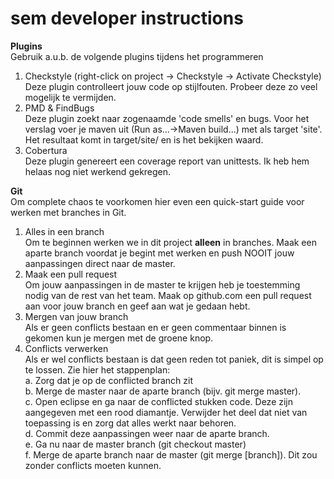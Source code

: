 # sem developer instructions

**Plugins**  
Gebruik a.u.b. de volgende plugins tijdens het programmeren  
1. Checkstyle (right-click on project -> Checkstyle -> Activate Checkstyle)  
Deze plugin controlleert jouw code op stijlfouten. Probeer deze zo veel mogelijk te vermijden.  
2. PMD & FindBugs  
Deze plugin zoekt naar zogenaamde 'code smells' en bugs. Voor het verslag voer je maven uit (Run as...->Maven build...) met als target 'site'.
Het resultaat komt in target/site/ en is het bekijken waard.  
3. Cobertura  
Deze plugin genereert een coverage report van unittests. Ik heb hem helaas nog niet werkend gekregen.  
  
**Git**  
Om complete chaos te voorkomen hier even een quick-start guide voor werken met branches in Git.  
1. Alles in een branch  
Om te beginnen werken we in dit project **alleen** in branches. Maak een aparte branch voordat je begint met werken en push NOOIT jouw aanpassingen direct naar de master.  
2. Maak een pull request  
Om jouw aanpassingen in de master te krijgen heb je toestemming nodig van de rest van het team. Maak op github.com een pull request aan voor jouw branch en geef aan wat je gedaan hebt.  
3. Mergen van jouw branch  
Als er geen conflicts bestaan en er geen commentaar binnen is gekomen kun je mergen met de groene knop.  
4. Conflicts verwerken  
Als er wel conflicts bestaan is dat geen reden tot paniek, dit is simpel op te lossen. Zie hier het stappenplan:  
    a. Zorg dat je op de conflicted branch zit  
    b. Merge de master naar de aparte branch (bijv. git merge master).  
    c. Open eclipse en ga naar de conflicted stukken code. Deze zijn aangegeven met een rood diamantje. Verwijder het deel dat niet van toepassing is en zorg dat alles werkt naar behoren.  
    d. Commit deze aanpassingen weer naar de aparte branch.  
    e. Ga nu naar de master branch (git checkout master)  
    f. Merge de aparte branch naar de master (git merge [branch]). Dit zou zonder conflicts moeten kunnen.  

